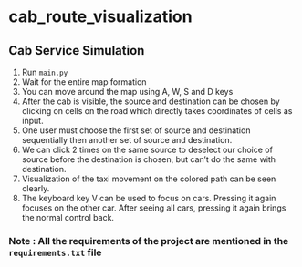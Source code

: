 # cab_route_visualization

## Cab Service Simulation

1. Run <code>main.py</code>
2. Wait for the entire map formation
3. You can move around the map using A, W, S and D keys
4. After the cab is visible, the source and destination can be chosen by clicking on cells on the road which directly takes coordinates of cells as input.
5. One user must choose the first set of source and destination sequentially then another set of source and destination.
6. We can click 2 times on the same source to deselect our choice of source before the destination is chosen, but can’t do the same with destination. 
7. Visualization of the taxi movement on the colored path can be seen clearly.
8. The keyboard key V can be used to focus on cars. Pressing it again focuses on the other car. After seeing all cars, pressing it again brings the normal control back.

### Note : All the requirements of the project are mentioned in the <code>requirements.txt</code> file

